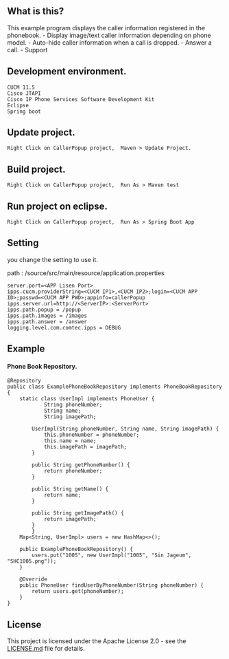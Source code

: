 ## What is this?
This example program displays the caller information registered in the phonebook.
        - Display image/text caller information depending on phone model.
        - Auto-hide caller information when a call is dropped.
        - Answer a call.
        - Support 

## Development environment.
	CUCM 11.5
	Cisco JTAPI
	Cisco IP Phone Services Software Development Kit
	Eclipse
	Spring boot

## Update project.
    Right Click on CallerPopup project,  Maven > Update Project.

## Build project.
    Right Click on CallerPopup project,  Run As > Maven test

## Run project on eclipse.
    Right Click on CallerPopup project,  Run As > Spring Boot App
    
## Setting
you change the setting to use it.

path : /source/src/main/resource/application.properties

	server.port=<APP Lisen Port>
	ipps.cucm.providerString=<CUCM IP1>,<CUCM IP2>;login=<CUCM APP ID>;passwd=<CUCM APP PWD>;appinfo=callerPopup
	ipps.server.url=http://<ServerIP>:<ServerPort>
	ipps.path.popup = /popup
	ipps.path.images = /images
	ipps.path.answer = /answer
	logging.level.com.comtec.ipps = DEBUG
	
## Example
#### Phone Book Repository.
	@Repository
	public class ExamplePhoneBookRepository implements PhoneBookRepository {
		static class UserImpl implements PhoneUser {
            	String phoneNumber;
            	String name;
            	String imagePath;
            
			UserImpl(String phoneNumber, String name, String imagePath) {
				this.phoneNumber = phoneNumber;
				this.name = name;
				this.imagePath = imagePath;
			}

			public String getPhoneNumber() {
				return phoneNumber;
			}

			public String getName() {
				return name;
			}

			public String getImagePath() {
				return imagePath;
			}
        	}
		Map<String, UserImpl> users = new HashMap<>();

		public ExamplePhoneBookRepository() {
		    users.put("1005", new UserImpl("1005", "Sin Jageum", "SHC1005.png"));
		}

		@Override
		public PhoneUser findUserByPhoneNumber(String phoneNumber) {
		    return users.get(phoneNumber);
		}
	}


## License
This project is licensed under the Apache License 2.0 - see the  [LICENSE.md](./LICENSE.md) file for details.
